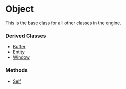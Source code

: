 # Object

This is the base class for all other classes in the engine.

### Derived Classes
- [Buffer](CPP_Buffer.md)
- [Entity](CPP_Entity_32f.md)
- [Window](CPP_Window.md)

### Methods
- [Self](CPP_Object_Self.md)
